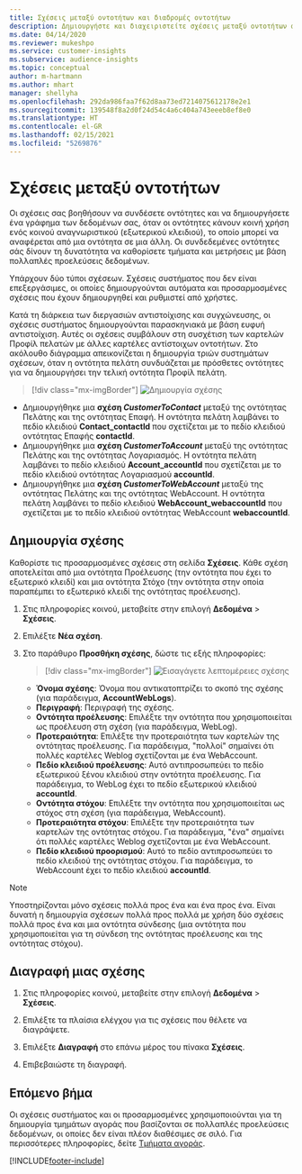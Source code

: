 ```yaml
---
title: Σχέσεις μεταξύ οντοτήτων και διαδρομές οντοτήτων
description: Δημιουργήστε και διαχειριστείτε σχέσεις μεταξύ οντοτήτων από πολλαπλές προελεύσεις δεδομένων.
ms.date: 04/14/2020
ms.reviewer: mukeshpo
ms.service: customer-insights
ms.subservice: audience-insights
ms.topic: conceptual
author: m-hartmann
ms.author: mhart
manager: shellyha
ms.openlocfilehash: 292da986faa7f62d8aa73ed7214075612178e2e1
ms.sourcegitcommit: 139548f8a2d0f24d54c4a6c404a743eeeb8ef8e0
ms.translationtype: HT
ms.contentlocale: el-GR
ms.lasthandoff: 02/15/2021
ms.locfileid: "5269876"
---
```

# <a name="relationships-between-entities"></a>Σχέσεις μεταξύ οντοτήτων

Οι σχέσεις σας βοηθήσουν να συνδέσετε οντότητες και να δημιουργήσετε ένα γράφημα των δεδομένων σας, όταν οι οντότητες κάνουν κοινή χρήση ενός κοινού αναγνωριστικού (εξωτερικού κλειδιού), το οποίο μπορεί να αναφέρεται από μια οντότητα σε μια άλλη. Οι συνδεδεμένες οντότητες σάς δίνουν τη δυνατότητα να καθορίσετε τμήματα και μετρήσεις με βάση πολλαπλές προελεύσεις δεδομένων.

Υπάρχουν δύο τύποι σχέσεων. Σχέσεις συστήματος που δεν είναι επεξεργάσιμες, οι οποίες δημιουργούνται αυτόματα και προσαρμοσμένες σχέσεις που έχουν δημιουργηθεί και ρυθμιστεί από χρήστες.

Κατά τη διάρκεια των διεργασιών αντιστοίχισης και συγχώνευσης, οι σχέσεις συστήματος δημιουργούνται παρασκηνιακά με βάση ευφυή αντιστοίχιση. Αυτές οι σχέσεις συμβάλουν στη συσχέτιση των καρτελών Προφίλ πελατών με άλλες καρτέλες αντίστοιχων οντοτήτων. Στο ακόλουθο διάγραμμα απεικονίζεται η δημιουργία τριών συστημάτων σχέσεων, όταν η οντότητα πελάτη συνδυάζεται με πρόσθετες οντότητες για να δημιουργήσει την τελική οντότητα Προφίλ πελάτη.

> [!div class="mx-imgBorder"]
> ![Δημιουργία σχέσης](media/relationships-entities-merge.png "Δημιουργία σχέσης")

- Δημιουργήθηκε μια **σχέση *CustomerToContact*** μεταξύ της οντότητας Πελάτης και της οντότητας Επαφή. Η οντότητα πελάτη λαμβάνει το πεδίο κλειδιού **Contact_contactId** που σχετίζεται με το πεδίο κλειδιού οντότητας Επαφής **contactId**.
- Δημιουργήθηκε μια **σχέση *CustomerToAccount*** μεταξύ της οντότητας Πελάτης και της οντότητας Λογαριασμός. Η οντότητα πελάτη λαμβάνει το πεδίο κλειδιού **Account_accountId** που σχετίζεται με το πεδίο κλειδιού οντότητας Λογαριασμού **accountId**.
- Δημιουργήθηκε μια **σχέση *CustomerToWebAccount*** μεταξύ της οντότητας Πελάτης και της οντότητας WebAccount. Η οντότητα πελάτη λαμβάνει το πεδίο κλειδιού **WebAccount_webaccountId** που σχετίζεται με το πεδίο κλειδιού οντότητας WebAccount **webaccountId**.

## <a name="create-a-relationship"></a>Δημιουργία σχέσης

Καθορίστε τις προσαρμοσμένες σχέσεις στη σελίδα **Σχέσεις**. Κάθε σχέση αποτελείται από μια οντότητα Προέλευσης (την οντότητα που έχει το εξωτερικό κλειδί) και μια οντότητα Στόχο (την οντότητα στην οποία παραπέμπει το εξωτερικό κλειδί της οντότητας προέλευσης).

1. Στις πληροφορίες κοινού, μεταβείτε στην επιλογή **Δεδομένα** > **Σχέσεις**.

2. Επιλέξτε **Νέα σχέση**.

3. Στο παράθυρο **Προσθήκη σχέσης**, δώστε τις εξής πληροφορίες:

   > [!div class="mx-imgBorder"]
   > ![Εισαγάγετε λεπτομέρειες σχέσης](media/relationships-add.png "Εισαγάγετε λεπτομέρειες σχέσης")

   - **Όνομα σχέσης**: Όνομα που αντικατοπτρίζει το σκοπό της σχέσης (για παράδειγμα, **AccountWebLogs**).
   - **Περιγραφή**: Περιγραφή της σχέσης.
   - **Οντότητα προέλευσης**: Επιλέξτε την οντότητα που χρησιμοποιείται ως προέλευση στη σχέση (για παράδειγμα, WebLog).
   - **Προτεραιότητα**: Επιλέξτε την προτεραιότητα των καρτελών της οντότητας προέλευσης. Για παράδειγμα, "πολλοί" σημαίνει ότι πολλές καρτέλες Weblog σχετίζονται με ένα WebAccount.
   - **Πεδίο κλειδιού προέλευσης**: Αυτό αντιπροσωπεύει το πεδίο εξωτερικού ξένου κλειδιού στην οντότητα προέλευσης. Για παράδειγμα, το WebLog έχει το πεδίο εξωτερικού κλειδιού **accountId**.
   - **Οντότητα στόχου**: Επιλέξτε την οντότητα που χρησιμοποιείται ως στόχος στη σχέση (για παράδειγμα, WebAccount).
   - **Προτεραιότητα στόχου**: Επιλέξτε την προτεραιότητα των καρτελών της οντότητας στόχου. Για παράδειγμα, "ένα" σημαίνει ότι πολλές καρτέλες Weblog σχετίζονται με ένα WebAccount.
   - **Πεδίο κλειδιού προορισμού**: Αυτό το πεδίο αντιπροσωπεύει το πεδίο κλειδιού της οντότητας στόχου. Για παράδειγμα, το WebAccount έχει το πεδίο κλειδιού **accountId**.

> [!NOTE]
> Υποστηρίζονται μόνο σχέσεις πολλά προς ένα και ένα προς ένα. Είναι δυνατή η δημιουργία σχέσεων πολλά προς πολλά με χρήση δύο σχέσεις πολλά προς ένα και μια οντότητα σύνδεσης (μια οντότητα που χρησιμοποιείται για τη σύνδεση της οντότητας προέλευσης και της οντότητας στόχου).

## <a name="delete-a-relationship"></a>Διαγραφή μιας σχέσης

1. Στις πληροφορίες κοινού, μεταβείτε στην επιλογή **Δεδομένα** > **Σχέσεις**.

2. Επιλέξτε τα πλαίσια ελέγχου για τις σχέσεις που θέλετε να διαγράψετε.

3. Επιλέξτε **Διαγραφή** στο επάνω μέρος του πίνακα **Σχέσεις**.

4. Επιβεβαιώστε τη διαγραφή.

## <a name="next-step"></a>Επόμενο βήμα

Οι σχέσεις συστήματος και οι προσαρμοσμένες χρησιμοποιούνται για τη δημιουργία τμημάτων αγοράς που βασίζονται σε πολλαπλές προελεύσεις δεδομένων, οι οποίες δεν είναι πλέον διαθέσιμες σε σιλό. Για περισσότερες πληροφορίες, δείτε [Τμήματα αγοράς](segments.md).


[!INCLUDE[footer-include](../includes/footer-banner.md)]